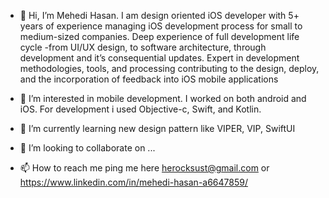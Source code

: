 - 👋 Hi, I’m Mehedi Hasan. I am design oriented iOS developer with 5+ years of experience managing iOS development process for small to medium-sized companies. Deep experience of full development life cycle -from UI/UX design, to software architecture, through development and it’s consequential updates. Expert in development methodologies, tools, and processing contributing to the design, deploy, and the incorporation of feedback into iOS mobile applications

- 👀 I’m interested in mobile development. I worked on both android and iOS. For development i used Objective-c, Swift, and Kotlin.
- 🌱 I’m currently learning new design pattern like VIPER, VIP, SwiftUI
- 💞️ I’m looking to collaborate on ...
- 📫 How to reach me ping me here herocksust@gmail.com or https://www.linkedin.com/in/mehedi-hasan-a6647859/

<!---
herock1/herock1 is a ✨ special ✨ repository because its `README.md` (this file) appears on your GitHub profile.
You can click the Preview link to take a look at your changes.
--->

